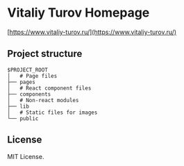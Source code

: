 # Vitaliy Turov Homepage

[https://www.vitaliy-turov.ru/](https://www.vitaliy-turov.ru/)

## Project structure

```
$PROJECT_ROOT
│   # Page files
├── pages
│   # React component files
├── components
│   # Non-react modules
├── lib
│   # Static files for images
└── public
```

## License

MIT License.